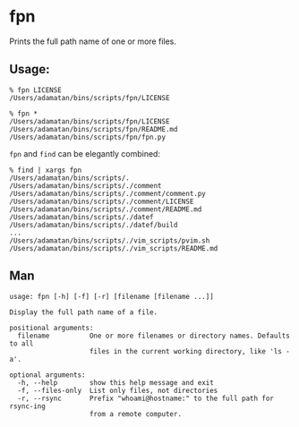 # fpn

Prints the full path name of one or more files.

## Usage:

    % fpn LICENSE
    /Users/adamatan/bins/scripts/fpn/LICENSE

    % fpn *
    /Users/adamatan/bins/scripts/fpn/LICENSE
    /Users/adamatan/bins/scripts/fpn/README.md
    /Users/adamatan/bins/scripts/fpn/fpn.py

`fpn` and `find` can be elegantly combined:

    % find | xargs fpn
    /Users/adamatan/bins/scripts/.
    /Users/adamatan/bins/scripts/./comment
    /Users/adamatan/bins/scripts/./comment/comment.py
    /Users/adamatan/bins/scripts/./comment/LICENSE
    /Users/adamatan/bins/scripts/./comment/README.md
    /Users/adamatan/bins/scripts/./datef
    /Users/adamatan/bins/scripts/./datef/build
    ...
    /Users/adamatan/bins/scripts/./vim_scripts/pvim.sh
    /Users/adamatan/bins/scripts/./vim_scripts/README.md

## Man

    usage: fpn [-h] [-f] [-r] [filename [filename ...]]

    Display the full path name of a file.

    positional arguments:
      filename          One or more filenames or directory names. Defaults to all
                        files in the current working directory, like 'ls -a'.

    optional arguments:
      -h, --help        show this help message and exit
      -f, --files-only  List only files, not directories
      -r, --rsync       Prefix "whoami@hostname:" to the full path for rsync-ing
                        from a remote computer.